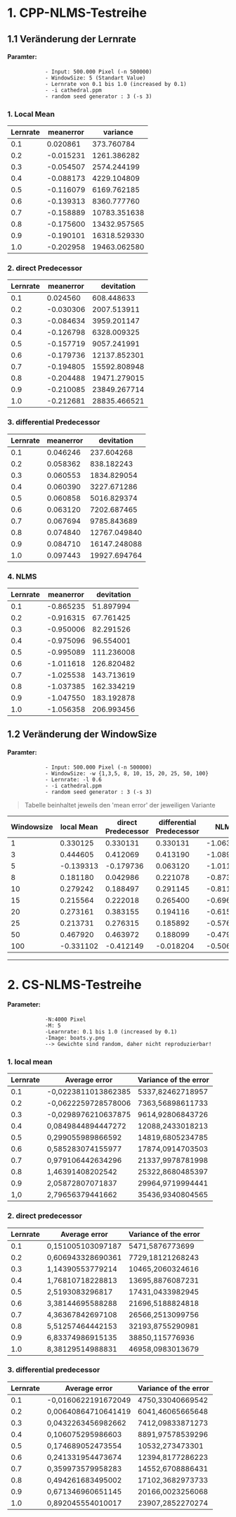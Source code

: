 # 1. CPP-NLMS-Testreihe
## 1.1 Veränderung der Lernrate
#### Paramter: 
				- Input: 500.000 Pixel (-n 500000)
				- WindowSize: 5 (Standart Value)
				- Lernrate von 0.1 bis 1.0 (increased by 0.1)
				- -i cathedral.ppm 
				- random seed generator : 3 (-s 3)


### 1. Local Mean

Lernrate	|	meanerror	|	variance 
---	|	---	|	---	
0.1	|	0.020861|	373.760784
0.2	|	-0.015231|	1261.386282
0.3	|	-0.054507|	2574.244199
0.4	|	-0.088173|	4229.104809
0.5	|	-0.116079 |	6169.762185
0.6	|	-0.139313 |	8360.777760
0.7	|	-0.158889 |	10783.351638
0.8	|	-0.175600 |	13432.957565
0.9	|	-0.190101 |	16318.529330
1.0	|	-0.202958 |	19463.062580

### 2. direct Predecessor

Lernrate	|	meanerror	|	devitation
---	|	---	|	---
0.1	|	0.024560	|	608.448633
0.2	|	-0.030306	|	2007.513911
0.3	|	-0.084634	|	3959.201147
0.4	|	-0.126798	|	6328.009325
0.5	|	-0.157719	|	9057.241991
0.6	|	-0.179736	|	12137.852301
0.7	|	-0.194805	|	15592.808948
0.8	|	-0.204488	|	19471.279015
0.9	|	-0.210085	|	23849.267714
1.0	|	-0.212681	|	28835.466521

### 3. differential Predecessor

Lernrate	|	meanerror	|	devitation
---	|	---	|	---
0.1	|	0.046246 |	237.604268
0.2	|	0.058362 |	838.182243
0.3	|	0.060553 |	1834.829054
0.4	|	0.060390 |	3227.671286
0.5	|	0.060858 |	5016.829374
0.6	|	0.063120 |	7202.687465
0.7	|	0.067694 |	9785.843689
0.8	|	0.074840 |	12767.049840
0.9	|	0.084710 |	16147.248088
1.0	|	0.097443 |	19927.694764


### 4. NLMS

Lernrate	|	meanerror	|	devitation
---	|	---	|	---
0.1	|	-0.865235	|	51.897994
0.2	|	-0.916315 |	67.761425
0.3	|	-0.950006 |	82.291526
0.4	|	-0.975096 |	96.554001
0.5	|	-0.995089 |	111.236008
0.6	|	-1.011618 |	126.820482
0.7	|	-1.025538 |	143.713619
0.8	|	-1.037385 |	162.334219
0.9	|	-1.047550 |	183.192878
1.0	|	-1.056358 |	206.993456

## 1.2 Veränderung der WindowSize
#### Paramter: 
				- Input: 500.000 Pixel (-n 500000)
				- WindowSize: -w {1,3,5, 8, 10, 15, 20, 25, 50, 100}
				- Lernrate: -l 0.6
				- -i cathedral.ppm 
				- random seed generator : 3 (-s 3)

>Tabelle beinhaltet jeweils den 'mean error' der jeweiligen Variante


|  Windowsize | local Mean  | direct Predecessor  |  differential Predecessor | NLMS  |
|---|---|---|---|---|
|  1 | 0.330125  |  0.330131 | 0.330131  |  -1.063652 |
|  3 |  0.444605 |  0.412069 |  0.413190 | -1.089547  |
|  5 | -0.139313  | -0.179736  | 0.063120  |  -1.011618 |
|  8 | 0.181180  | 0.042986  | 0.221078  | -0.873373  |
|  10 | 0.279242  | 0.188497  | 0.291145  |  -0.811906 |
|  15 | 0.215564  | 0.222018  | 0.265400  | -0.696719  |
|  20 | 0.273161 |  0.383155 | 0.194116  | -0.615447  |
|  25 |  0.213731 | 0.276315  | 0.185892  | -0.576340  |
|  50 |  0.467920 | 0.463972  |  0.188099 | -0.479407  |
|  100 | -0.331102  | -0.412149  |  -0.018204 | -0.506369  |

___


# 2. CS-NLMS-Testreihe
#### Parameter:
				-N:4000 Pixel
				-M: 5
				-Learnrate: 0.1 bis 1.0 (increased by 0.1)
				-Image: boats.y.png
				--> Gewichte sind random, daher nicht reproduzierbar!


### 1. local mean

Lernrate	|	Average error	|	Variance of the error
---	|	---	|	---
0.1	|	-0,0223811013862385|	5337,82462718957
0.2	|	-0,0622259728578006|	7363,56898611733
0.3	|	-0,0298976210637875|	9614,92806843726
0.4	|	0,0849844894447272|	12088,2433018213
0.5	|	0,299055989866592|	14819,6805234785
0.6	|	0,585283074155977|	17874,0914703503
0.7	|	0,979106442634296|	21337,9978781998
0.8	|	1,46391408202542|	25322,8680485397
0.9	|	2,05872807071837|	29964,9719994441
1,0	|	2,79656379441662|	35436,9340804565

### 2. direct predecessor

Lernrate	|	Average error	|	Variance of the error
---	|	---	|	---
0.1	|	0,151005103097187|	5471,5876773699
0.2	|	0,606943328690361|	7729,18121268243
0.3	|	1,14390553779214|	10465,2060324616
0.4	|	1,76810718228813|	13695,8876087231
0.5	|	2,5193083296817|	17431,0433982945
0.6	|	3,38144695588288|	21696,5188824818
0.7	|	4,36367842697108|	26566,2513099756
0.8	|	5,51257464442153|	32193,8755290981
0.9	|	6,83374986915135|	38850,115776936
1.0	|	8,38129514988831|	46958,0983013679

### 3. differential predecessor

Lernrate	|	Average error	|	Variance of the error
---	|	---	|	---
0.1	|	-0,0160622191672049|	4750,33040669542
0.2	|	0,00640864710641419|	6041,46065665648
0.3	|	0,0432263456982662|	7412,09833871273
0.4	|	0,106075295986603|	8891,97578539296
0.5	|	0,174689052473554|	10532,273473301
0.6	|	0,241331954473674|	12394,8177286223
0.7	|	0,359973579958283|	14552,6708886431
0.8	|	0,494261683495002|	17102,3682973733
0.9	|	0,671346960651145	|	20166,0023256068
1.0	|	0,892045554010017|	23907,2852270274

						
